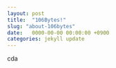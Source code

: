```yaml
---
layout: post
title:  "106Bytes!"
slug: "about-106bytes"
date:   0000-00-00 00:00:00 +0900
categories: jekyll update
---
```

cda